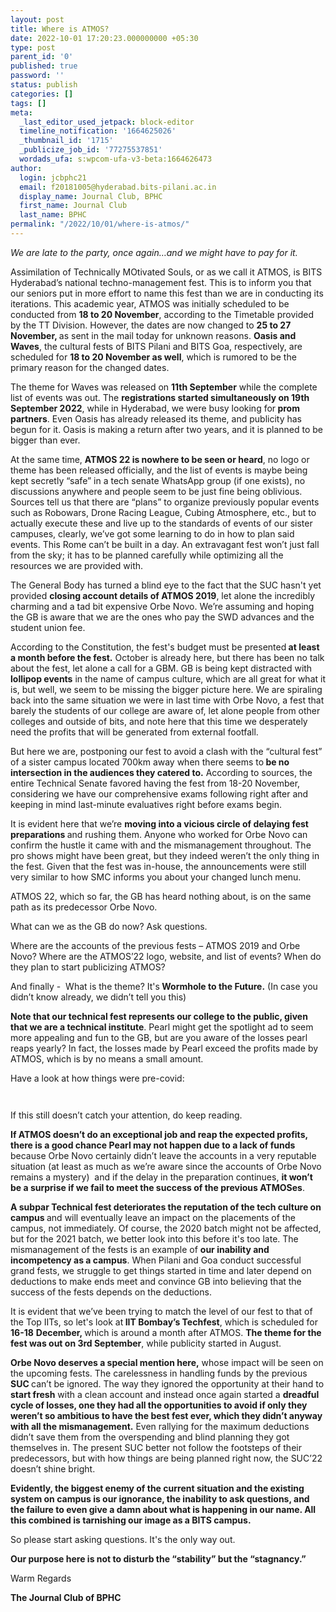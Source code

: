 ```yaml
---
layout: post
title: Where is ATMOS?
date: 2022-10-01 17:20:23.000000000 +05:30
type: post
parent_id: '0'
published: true
password: ''
status: publish
categories: []
tags: []
meta:
  _last_editor_used_jetpack: block-editor
  timeline_notification: '1664625026'
  _thumbnail_id: '1715'
  _publicize_job_id: '77275537851'
  wordads_ufa: s:wpcom-ufa-v3-beta:1664626473
author:
  login: jcbphc21
  email: f20181005@hyderabad.bits-pilani.ac.in
  display_name: Journal Club, BPHC
  first_name: Journal Club
  last_name: BPHC
permalink: "/2022/10/01/where-is-atmos/"
---
```

<p><!-- wp:paragraph --></p>
<p><em>We are late to the party, once again…and we might have to pay for it.</em></p>
<p><!-- /wp:paragraph --></p>
<p><!-- wp:paragraph --></p>
<p>Assimilation of Technically MOtivated Souls, or as we call it ATMOS, is BITS Hyderabad’s national techno-management fest. This is to inform you that our seniors put in more effort to name this fest than we are in conducting its iterations. This academic year, ATMOS was initially scheduled to be conducted from <strong>18 to 20 November</strong>, according to the Timetable provided by the TT Division. However, the dates are now changed to <strong>25 to 27 November, </strong>as sent in the mail today for unknown reasons. <strong>Oasis and Waves</strong>, the cultural fests of BITS Pilani and BITS Goa, respectively, are scheduled for <strong>18 to 20 November as well</strong>, which is rumored to be the primary reason for the changed dates.&nbsp;</p>
<p><!-- /wp:paragraph --></p>
<p><!-- wp:paragraph --></p>
<p>The theme for Waves was released on <strong>11th September</strong> while the complete list of events was out. The <strong>registrations started simultaneously on 19th September 2022</strong>, while in Hyderabad, we were busy looking for<strong> prom partners</strong>. Even Oasis has already released its theme, and publicity has begun for it. Oasis is making a return after two years, and it is planned to be bigger than ever.</p>
<p><!-- /wp:paragraph --></p>
<p><!-- wp:paragraph --></p>
<p>At the same time, <strong>ATMOS 22 is nowhere to be seen or heard</strong>, no logo or theme has been released officially, and the list of events is maybe being kept secretly “safe” in a tech senate WhatsApp group (if one exists), no discussions anywhere and people seem to be just fine being oblivious. Sources tell us that there are “plans” to organize previously popular events such as Robowars, Drone Racing League, Cubing Atmosphere, etc., but to actually execute these and live up to the standards of events of our sister campuses, clearly, we’ve got some learning to do in how to plan said events. This Rome can’t be built in a day. An extravagant fest won’t just fall from the sky; it has to be planned carefully while optimizing all the resources we are provided with.&nbsp;</p>
<p><!-- /wp:paragraph --></p>
<p><!-- wp:paragraph --></p>
<p>The General Body has turned a blind eye to the fact that the SUC hasn't yet provided <strong>closing account details of ATMOS 2019</strong>, let alone the incredibly charming and a tad bit expensive Orbe Novo. We’re assuming and hoping the GB is aware that we are the ones who pay the SWD advances and the student union fee.</p>
<p><!-- /wp:paragraph --></p>
<p><!-- wp:paragraph --></p>
<p>According to the Constitution, the fest's budget must be presented<strong> at least a month before the fest.</strong> October is already here, but there has been no talk about the fest, let alone a call for a GBM. GB is being kept distracted with<strong> lollipop events</strong> in the name of campus culture, which are all great for what it is, but well, we seem to be missing the bigger picture here. We are spiraling back into the same situation we were in last time with Orbe Novo, a fest that barely the students of our college are aware of, let alone people from other colleges and outside of bits, and note here that this time we desperately need the profits that will be generated from external footfall.</p>
<p><!-- /wp:paragraph --></p>
<p><!-- wp:paragraph --></p>
<p>But here we are, postponing our fest to avoid a clash with the “cultural fest” of a sister campus located 700km away when there seems to<strong> be no intersection in the audiences they catered to.</strong> According to sources, the entire Technical Senate favored having the fest from 18-20 November, considering we have our comprehensive exams following right after and keeping in mind last-minute evaluatives right before exams begin.</p>
<p><!-- /wp:paragraph --></p>
<p><!-- wp:paragraph --></p>
<p>It is evident here that we’re <strong>moving into a vicious circle of delaying fest preparations </strong>and rushing them. Anyone who worked for Orbe Novo can confirm the hustle it came with and the mismanagement throughout. The pro shows might have been great, but they indeed weren’t the only thing in the fest. Given that the fest was in-house, the announcements were still very similar to how SMC informs you about your changed lunch menu.</p>
<p><!-- /wp:paragraph --></p>
<p><!-- wp:paragraph --></p>
<p>ATMOS 22, which so far, the GB has heard nothing about, is on the same path as its predecessor Orbe Novo.</p>
<p><!-- /wp:paragraph --></p>
<p><!-- wp:paragraph --></p>
<p>What can we as the GB do now? Ask questions.</p>
<p><!-- /wp:paragraph --></p>
<p><!-- wp:paragraph --></p>
<p>Where are the accounts of the previous fests – ATMOS 2019 and Orbe Novo? Where are the ATMOS’22 logo, website, and list of events? When do they plan to start publicizing ATMOS?</p>
<p><!-- /wp:paragraph --></p>
<p><!-- wp:paragraph --></p>
<p>And finally -&nbsp; What is the theme? It's<strong> Wormhole to the Future.</strong> (In case you didn’t know already, we didn’t tell you this)</p>
<p><!-- /wp:paragraph --></p>
<p><!-- wp:paragraph --></p>
<p><strong>Note that our technical fest represents our college to the public, given that we are a technical institute</strong>. Pearl might get the spotlight ad to seem more appealing and fun to the GB, but are you aware of the losses pearl reaps yearly? In fact, the losses made by Pearl exceed the profits made by ATMOS, which is by no means a small amount.&nbsp;&nbsp;</p>
<p><!-- /wp:paragraph --></p>
<p><!-- wp:paragraph --></p>
<p>Have a look at how things were pre-covid:</p>
<p><!-- /wp:paragraph --></p>
<p><!-- wp:image --></p>
<figure class="wp-block-image"><img src="{{ site.baseurl }}/assets/2022/10/rUXGDfc_83Eh_Rjg12bwXUg2I2lW67Qf_QER6fgIdL1oMg9aeO_OkE92oy5NnlFhEby6PqzWgZZwS4IwK0w92TveeMaK3Mu0vUFeNFmAbXTZr9hSfdxnFsFriIcJp7_xpHVpBISFH4kjUhnw91dpPzIXzdnhXB1QAMkat9zE4W6ouHmQg9xwQfYqdg" alt="" /></figure>
<p><!-- /wp:image --></p>
<p><!-- wp:image --></p>
<figure class="wp-block-image"><img src="{{ site.baseurl }}/assets/2022/10/-byeRuyW6_BD-pakT8xsG96yTANDhdsvi35juUWA0PhU_WXkPilb9ht8s0amVOr8lRXvOdRud7t9bgnaF0lW4mcDhueOk1ru8n_mfEVtQ5qSOefwXa-Bu6I0ddbYAZyIBUYkcNIAVGwCHaFkYFlxOQkjIEqnF94R9YcfXK9OCj4vS5GSt-H8IGQlxQ" alt="" /></figure>
<p><!-- /wp:image --></p>
<p><!-- wp:paragraph --></p>
<p>If this still doesn’t catch your attention, do keep reading.</p>
<p><!-- /wp:paragraph --></p>
<p><!-- wp:paragraph --></p>
<p><strong>If ATMOS doesn’t do an exceptional job and reap the expected profits, there is a good chance Pearl may not happen due to a lack of funds</strong> because Orbe Novo certainly didn’t leave the accounts in a very reputable situation (at least as much as we’re aware since the accounts of Orbe Novo remains a mystery)&nbsp; and if the delay in the preparation continues, <strong>it won’t be a surprise if we fail to meet the success of the previous ATMOSes</strong>.</p>
<p><!-- /wp:paragraph --></p>
<p><!-- wp:paragraph --></p>
<p><strong>A subpar Technical fest deteriorates the reputation of the tech culture on campus </strong>and will eventually leave an impact on the placements of the campus, not immediately. Of course, the 2020 batch might not be affected, but for the 2021 batch, we better look into this before it's too late. The mismanagement of the fests is an example of <strong>our inability and incompetency as a campus</strong>. When Pilani and Goa conduct successful grand fests, we struggle to get things started in time and later depend on deductions to make ends meet and convince GB into believing that the success of the fests depends on the deductions.&nbsp;</p>
<p><!-- /wp:paragraph --></p>
<p><!-- wp:paragraph --></p>
<p>It is evident that we’ve been trying to match the level of our fest to that of the Top IITs, so let's look at<strong> IIT Bombay’s Techfest</strong>, which is scheduled for <strong>16-18</strong> <strong>December, </strong>which is around a month after ATMOS. <strong>The theme for the fest was out on 3rd September</strong>, while publicity started in August.</p>
<p><!-- /wp:paragraph --></p>
<p><!-- wp:paragraph --></p>
<p><strong>Orbe Novo deserves a special mention here,</strong> whose impact will be seen on the upcoming fests. The carelessness in handling funds by the previous <strong>SUC </strong>can’t be ignored. The way they ignored the opportunity at their hand to<strong> start fresh</strong> with a clean account and instead once again started a <strong>dreadful cycle of losses, one they had all the opportunities to avoid if only they weren’t so ambitious to have the best fest ever, which they didn’t anyway with all the mismanagement.</strong> Even rallying for the maximum deductions didn’t save them from the overspending and blind planning they got themselves in. The present SUC better not follow the footsteps of their predecessors, but with how things are being planned right now, the SUC’22 doesn’t shine bright.</p>
<p><!-- /wp:paragraph --></p>
<p><!-- wp:paragraph --></p>
<p><strong>Evidently, the biggest enemy of the current situation and the existing system on campus is our ignorance, the inability to ask questions, and the failure to even give a damn about what is happening in our name. All this combined is tarnishing our image as a BITS campus.</strong></p>
<p><!-- /wp:paragraph --></p>
<p><!-- wp:paragraph --></p>
<p>So please start asking questions. It's the only way out.</p>
<p><!-- /wp:paragraph --></p>
<p><!-- wp:paragraph --></p>
<p><strong>Our purpose here is not to disturb the “stability” but the “stagnancy.”</strong></p>
<p><!-- /wp:paragraph --></p>
<p><!-- wp:paragraph --></p>
<p>Warm Regards</p>
<p><!-- /wp:paragraph --></p>
<p><!-- wp:paragraph --></p>
<p><strong>The Journal Club of BPHC</strong></p>
<p><!-- /wp:paragraph --></p>
